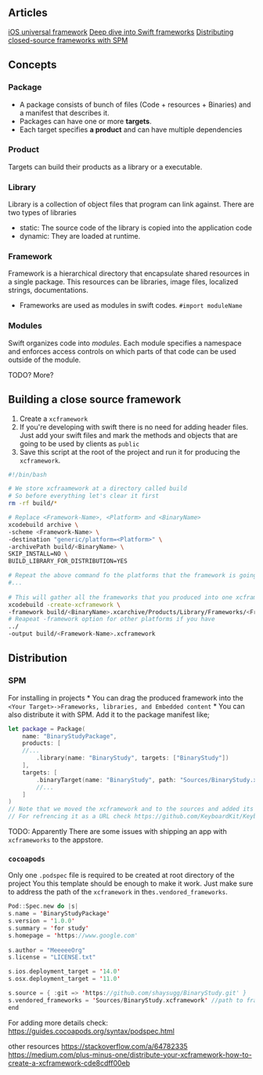 ## Articles
[iOS universal framework](http://arsenkin.com/ios-universal-framework.html)
[Deep dive into Swift frameworks](https://theswiftdev.com/deep-dive-into-swift-frameworks/)
[Distributing closed-source frameworks with SPM](https://danielsaidi.com/blog/2021/02/15/distributing-closed-source-frameworks-with-spm)
## Concepts
### Package
* A package consists of bunch of files (Code + resources + Binaries) and a manifest that describes it. 
* Packages can have one or more **targets**.
* Each target specifies **a product** and can have multiple dependencies
### Product
Targets can build their products as a library or a executable.
### Library
Library is a collection of object files that program can link against.
There are two types of libraries
* static: The source code of the library is copied into the application code
* dynamic: They are loaded at runtime.
### Framework
Framework is a hierarchical directory that encapsulate shared resources in a single package. This resources can be libraries, image files, localized strings, documentations.
* Frameworks are used as modules in swift codes. `#import moduleName` 
### Modules
Swift organizes code into _modules_. Each module specifies a namespace and enforces access controls on which parts of that code can be used outside of the module.

TODO? More?
## Building a close source framework
1) Create a `xcframework`
2) If you're developing with swift there is no need for adding header files. Just add your swift files and mark the methods and objects that are going to be used by clients as `public`
3) Save this script at the root of the project and run it for producing the `xcframework`.
```bash
#!/bin/bash

# We store xcfraamework at a directory called build
# So before everything let's clear it first
rm -rf build/*

# Replace <Framework-Name>, <Platform> and <BinaryName>
xcodebuild archive \
-scheme <Framework-Name> \
-destination "generic/platform=<Platform>" \
-archivePath build/<BinaryName> \
SKIP_INSTALL=NO \
BUILD_LIBRARY_FOR_DISTRIBUTION=YES

# Repeat the above command fo the platforms that the framework is going to support. <Platform> can be iOS, iOS, iOS-Simulator, tvOS, watchOS, ...
#...
  
# This will gather all the frameworks that you produced into one xcframework
xcodebuild -create-xcframework \
-framework build/<BinaryName>.xcarchive/Products/Library/Frameworks/<Framework-Name>.framework
# Reapeat -framework option for other platforms if you have
../
-output build/<Framework-Name>.xcframework
```
## Distribution
### SPM
For installing in projects
	* You can drag the produced framework into the `<Your Target>->Frameworks, libraries, and Embedded content`
	* You can also distribute it with SPM. Add it to the package manifest like;
```swift
let package = Package(
    name: "BinaryStudyPackage",
    products: [
	//...
        .library(name: "BinaryStudy", targets: ["BinaryStudy"])
    ],
    targets: [
        .binaryTarget(name: "BinaryStudy", path: "Sources/BinaryStudy.xcframework"),
        //...
    ]
)
// Note that we moved the xcframework and to the sources and added its relative path here 
// For refrencing it as a URL check https://github.com/KeyboardKit/KeyboardKitPro/blob/master/Package.swift
```

TODO: Apparently There are some issues with shipping an app with `xcframeworks` to the appstore.

### `cocoapods`
Only one `.podspec` file is required to be created at root directory of the project
You this template should be enough to make it work. Just make sure to address the path of the `xcframework` in the`s.vendored_frameworks`.
```swift
Pod::Spec.new do |s|
s.name = 'BinaryStudyPackage'
s.version = '1.0.0'
s.summary = 'for study'
s.homepage = 'https://www.google.com'
  
s.author = "MeeeeeOrg"
s.license = "LICENSE.txt"

s.ios.deployment_target = '14.0'
s.osx.deployment_target = '11.0'

s.source = { :git => 'https://github.com/shaysugg/BinaryStudy.git' }
s.vendored_frameworks = 'Sources/BinaryStudy.xcframework' //path to framework
end
```
For adding more details check:
https://guides.cocoapods.org/syntax/podspec.html

other resources
https://stackoverflow.com/a/64782335
https://medium.com/plus-minus-one/distribute-your-xcframework-how-to-create-a-xcframework-cde8cdff00eb

